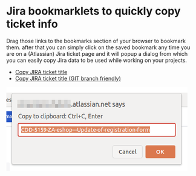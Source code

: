 # Jira bookmarklets to quickly copy ticket info
Drag those links to the bookmarks section of your browser to bookmark them. after that you can simply click on the saved bookmark any time you are on a (Atlassian) Jira ticket page and it will popup a dialog from which you can easily copy Jira data to be used while working on your projects.

* <a href='javascript:(function(){var js=document.body.appendChild(document.createElement("script"));js.onerror=function(){alert("Sorry, the script could not be loaded.")};js.src="https://cdn.jsdelivr.net/gh/dirkdesmet/bookmarklets@master/copy-jira-ticket-title.js"})();'>Copy JIRA ticket title</a>
* <a href='javascript:(function(){var js=document.body.appendChild(document.createElement("script"));js.onerror=function(){alert("Sorry, the script could not be loaded.")};js.src="https://cdn.jsdelivr.net/gh/dirkdesmet/bookmarklets@master/copy-jira-ticket-title-git-branch-friendly.js"})();'>Copy JIRA ticket title (GIT branch friendly)</a>

![Preview of bookmarklet in action](screenshot.png)